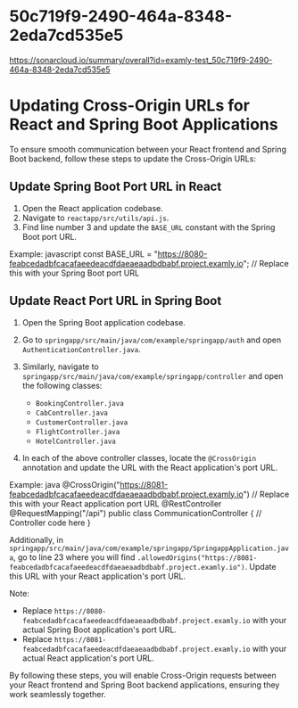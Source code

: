 # 50c719f9-2490-464a-8348-2eda7cd535e5
https://sonarcloud.io/summary/overall?id=examly-test_50c719f9-2490-464a-8348-2eda7cd535e5

# Updating Cross-Origin URLs for React and Spring Boot Applications

To ensure smooth communication between your React frontend and Spring Boot backend, follow these steps to update the Cross-Origin URLs:

## Update Spring Boot Port URL in React

1. Open the React application codebase.
2. Navigate to `reactapp/src/utils/api.js`.
3. Find line number 3 and update the `BASE_URL` constant with the Spring Boot port URL.

Example:
javascript
const BASE_URL = "https://8080-feabcedadbfcacafaeedeacdfdaeaeaadbdbabf.project.examly.io"; // Replace this with your Spring Boot port URL


## Update React Port URL in Spring Boot

1. Open the Spring Boot application codebase.
2. Go to `springapp/src/main/java/com/example/springapp/auth` and open `AuthenticationController.java`.
3. Similarly, navigate to `springapp/src/main/java/com/example/springapp/controller` and open the following classes:
   - `BookingController.java`
   - `CabController.java`
   - `CustomerController.java`
   - `FlightController.java`
   - `HotelController.java`

4. In each of the above controller classes, locate the `@CrossOrigin` annotation and update the URL with the React application's port URL.

Example:
java
@CrossOrigin("https://8081-feabcedadbfcacafaeedeacdfdaeaeaadbdbabf.project.examly.io") // Replace this with your React application port URL
@RestController
@RequestMapping("/api")
public class CommunicationController {
   // Controller code here
}


Additionally, in `springapp/src/main/java/com/example/springapp/SpringappApplication.java`, go to line 23 where you will find `.allowedOrigins("https://8081-feabcedadbfcacafaeedeacdfdaeaeaadbdbabf.project.examly.io")`. Update this URL with your React application's port URL.

Note:
- Replace `https://8080-feabcedadbfcacafaeedeacdfdaeaeaadbdbabf.project.examly.io` with your actual Spring Boot application's port URL.
- Replace `https://8081-feabcedadbfcacafaeedeacdfdaeaeaadbdbabf.project.examly.io` with your actual React application's port URL.

By following these steps, you will enable Cross-Origin requests between your React frontend and Spring Boot backend applications, ensuring they work seamlessly together.